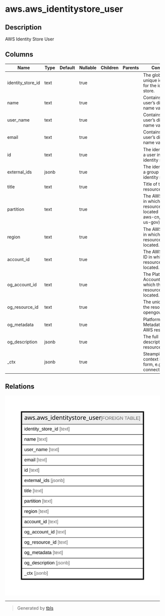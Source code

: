 # aws.aws_identitystore_user

## Description

AWS Identity Store User

## Columns

| Name | Type | Default | Nullable | Children | Parents | Comment |
| ---- | ---- | ------- | -------- | -------- | ------- | ------- |
| identity_store_id | text |  | true |  |  | The globally unique identifier for the identity store. |
| name | text |  | true |  |  | Contains the user’s display name value. |
| user_name | text |  | true |  |  | Contains the user’s display name value. |
| email | text |  | true |  |  | Contains the user’s display name value. |
| id | text |  | true |  |  | The identifier for a user in the identity store. |
| external_ids | jsonb |  | true |  |  | The identifier for a group in the identity store. |
| title | text |  | true |  |  | Title of the resource. |
| partition | text |  | true |  |  | The AWS partition in which the resource is located (aws, aws-cn, or aws-us-gov). |
| region | text |  | true |  |  | The AWS Region in which the resource is located. |
| account_id | text |  | true |  |  | The AWS Account ID in which the resource is located. |
| og_account_id | text |  | true |  |  | The Platform Account ID in which the resource is located. |
| og_resource_id | text |  | true |  |  | The unique ID of the resource in opengovernance. |
| og_metadata | text |  | true |  |  | Platform Metadata of the AWS resource. |
| og_description | jsonb |  | true |  |  | The full model description of the resource |
| _ctx | jsonb |  | true |  |  | Steampipe context in JSON form, e.g. connection_name. |

## Relations

![er](aws.aws_identitystore_user.svg)

---

> Generated by [tbls](https://github.com/k1LoW/tbls)
